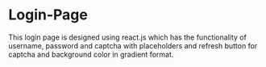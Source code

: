 # Login-Page
This login page is designed using react.js which has the functionality of username, password and captcha with placeholders and refresh button for captcha and background color in gradient format.
